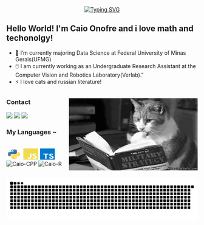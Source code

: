 <div align="center">
  <a href="https://git.io/typing-svg">
    <img src="https://readme-typing-svg.demolab.com?font=Fira+Code&weight=500&size=22&pause=1000&color=blue&center=true&vCenter=true&random=false&width=524&lines=%E2%8A%B9+Welcome+to+my+profile!+%CB%99%E1%B5%95%CB%99+%E2%8A%B9+" alt="Typing SVG">
  </a>
</div>

## Hello World! I'm Caio Onofre and i love math and techonolgy!
- 🔭 I’m currently majoring Data Science at Federal University of Minas Gerais(UFMG)
- 🖱️ I am currently working as an Undergraduate Research Assistant at the Computer Vision and Robotics Laboratory(Verlab)."
- ⚡ I love cats and russian literature!
##

<img align="right" alt="" height="190px" src="./cat.gif">

<h3 align="left">Contact</h3>

<div> 
  <a href="https://instagram.com/onofre.ch" target="_blank"><img src="https://img.shields.io/badge/-Instagram-%23E4405F?style=for-the-badge&logo=instagram&logoColor=white" target="_blank"></a>
  <a href = "mailto:ccaiohenriquec@outlook.com.br"><img src="https://img.shields.io/badge/-Gmail-%23333?style=for-the-badge&logo=gmail&logoColor=white" target="_blank"></a>
  <a href="https://www.linkedin.com/in/caio-onofre-597b04262"target="_blank"><img src="https://img.shields.io/badge/-LinkedIn-%230077B5?style=for-the-badge&logo=linkedin&logoColor=white" target="_blank"></a> 



<h3 align="left">My Languages ~</h3>

<div style="display: inline_block"><br>
  <img align="center" alt="Rafa-Python" height="30" width="40" src="https://raw.githubusercontent.com/devicons/devicon/master/icons/python/python-original.svg">
  <img align="center" alt="Caio-Js" height="30" width="40" src="https://raw.githubusercontent.com/devicons/devicon/master/icons/javascript/javascript-plain.svg">
  <img align="center" alt="Caio-Ts" height="30" width="40" src="https://raw.githubusercontent.com/devicons/devicon/master/icons/typescript/typescript-plain.svg">
  <img align="center" alt="Caio-CPP" height="30" width="40" src="https://cdn.jsdelivr.net/gh/devicons/devicon@latest/icons/cplusplus/cplusplus-original.svg" />
  <img align="center" alt="Caio-R" height="30" width="40"src="https://cdn.jsdelivr.net/gh/devicons/devicon@latest/icons/r/r-original.svg" />
  
##
  <picture align="center">
  <source media="(prefers-color-scheme: dark)" srcset="https://raw.githubusercontent.com/DataCaio/DataCaio/output/github-contribution-grid-snake-dark.svg">
  <source media="(prefers-color-scheme: light)" srcset="https://raw.githubusercontent.com/DataCaio/DataCaio/output/github-contribution-grid-snake-dark.svg">
  <img align="center" alt="github contribution grid snake animation" src="https://raw.githubusercontent.com/DataCaio/DataCaio/output/github-contribution-grid-snake.svg">
</picture>

</div>
